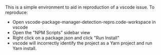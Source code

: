 This is a simple environment to aid in reproduction of a vscode issue. To reproduce:
- Open vscode-package-manager-detection-repro.code-workspace in vscode
- Open the "NPM Scripts" sidebar view
- Right click on a package.json and click "Run Install"
- vscode will incorrectly identify the project as a Yarn project and run Yarn install.